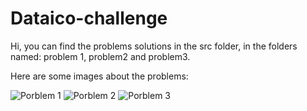 # Dataico-challenge

Hi, you can find the problems solutions in the src folder, in the folders named: problem 1, problem2 and problem3.

Here are some images about the problems:

![Porblem 1](https://firebasestorage.googleapis.com/v0/b/chainy-link.appspot.com/o/links%2FbrzGN7IMdhZOEBsX64dRySgLWRi2%2Fimages%2FScreenshot%20from%202023-05-18%2002-27-01.png?alt=media&token=c9dcbc8d-ad2b-44a8-9a51-f9303c857fef)
![Porblem 2](https://firebasestorage.googleapis.com/v0/b/chainy-link.appspot.com/o/links%2FbrzGN7IMdhZOEBsX64dRySgLWRi2%2Fimages%2FScreenshot%20from%202023-05-18%2002-27-51.png?alt=media&token=d07f1f0d-b39f-4fa2-8660-d8216a16b784)
![Porblem 3](https://firebasestorage.googleapis.com/v0/b/chainy-link.appspot.com/o/links%2FbrzGN7IMdhZOEBsX64dRySgLWRi2%2Fimages%2FScreenshot%20from%202023-05-18%2002-29-02.png?alt=media&token=96fa8e3d-cda7-4bfb-9db1-4e5be6aaa286)
